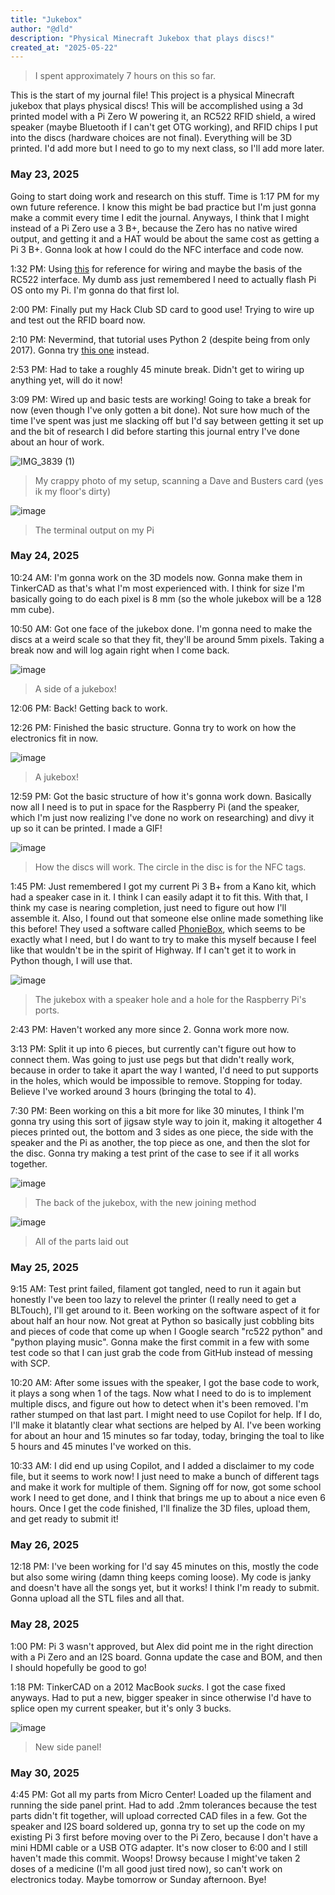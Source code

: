 ```yaml
---
title: "Jukebox"
author: "@dld"
description: "Physical Minecraft Jukebox that plays discs!"
created_at: "2025-05-22"
---
```

> I spent approximately 7 hours on this so far.

This is the start of my journal file! This project is a physical Minecraft jukebox that plays physical discs! This will be accomplished using a 3d printed model with a Pi Zero W powering it, an RC522 RFID shield, a wired speaker (maybe Bluetooth if I can't get OTG working), and RFID chips I put into the discs (hardware choices are not final). Everything will be 3D printed. I'd add more but I need to go to my next class, so I'll add more later.

### May 23, 2025
Going to start doing work and research on this stuff. Time is 1:17 PM for my own future reference. I know this might be bad practice but I'm just gonna make a commit every time I edit the journal. Anyways, I think that I might instead of a Pi Zero use a 3 B+, because the Zero has no native wired output, and getting it and a HAT would be about the same cost as getting a Pi 3 B+. Gonna look at how I could do the NFC interface and code now.

1:32 PM: Using [this](https://www.instructables.com/RFID-RC522-Raspberry-Pi/) for reference for wiring and maybe the basis of the RC522 interface. My dumb ass just remembered I need to actually flash Pi OS onto my Pi. I'm gonna do that first lol.

2:00 PM: Finally put my Hack Club SD card to good use! Trying to wire up and test out the RFID board now.

2:10 PM: Nevermind, that tutorial uses Python 2 (despite being from only 2017). Gonna try [this one](https://pimylifeup.com/raspberry-pi-rfid-rc522/) instead.

2:53 PM: Had to take a roughly 45 minute break. Didn't get to wiring up anything yet, will do it now!

3:09 PM: Wired up and basic tests are working! Going to take a break for now (even though I've only gotten a bit done). Not sure how much of the time I've spent was just me slacking off but I'd say between getting it set up and the bit of research I did before starting this journal entry I've done about an hour of work.

![IMG_3839 (1)](https://github.com/user-attachments/assets/7a3792c3-5d5c-441e-b36f-8dab55adc964)
> My crappy photo of my setup, scanning a Dave and Busters card (yes ik my floor's dirty)

![image](https://github.com/user-attachments/assets/8bc12483-85d8-4514-a342-84923e08bdf2)
> The terminal output on my Pi

### May 24, 2025
10:24 AM: I'm gonna work on the 3D models now. Gonna make them in TinkerCAD as that's what I'm most experienced with. I think for size I'm basically going to do each pixel is 8 mm (so the whole jukebox will be a 128 mm cube).

10:50 AM: Got one face of the jukebox done. I'm gonna need to make the discs at a weird scale so that they fit, they'll be around 5mm pixels. Taking a break now and will log again right when I come back.

![image](https://github.com/user-attachments/assets/87b942b6-64e1-44c4-971e-d9b2a5c0aa6d)
> A side of a jukebox!
 
12:06 PM: Back! Getting back to work.

12:26 PM: Finished the basic structure. Gonna try to work on how the electronics fit in now.

![image](https://github.com/user-attachments/assets/75807609-f29d-4d2f-a878-2c99937b0f38)
> A jukebox!

12:59 PM: Got the basic structure of how it's gonna work down. Basically now all I need is to put in space for the Raspberry Pi (and the speaker, which I'm just now realizing I've done no work on researching) and divy it up so it can be printed. I made a GIF!

![image](https://i.imgur.com/0uyaF67.gif)
> How the discs will work. The circle in the disc is for the NFC tags.

1:45 PM: Just remembered I got my current Pi 3 B+ from a Kano kit, which had a speaker case in it. I think I can easily adapt it to fit this. With that, I think my case is nearing completion, just need to figure out how I'll assemble it. Also, I found out that someone else online made something like this before! They used a software called [PhonieBox](https://phoniebox.de/index-en.html), which seems to be exactly what I need, but I do want to try to make this myself because I feel like that wouldn't be in the spirit of Highway. If I can't get it to work in Python though, I will use that.

![image](https://github.com/user-attachments/assets/da1da90f-6023-4e61-8953-001d19ab3618)
> The jukebox with a speaker hole and a hole for the Raspberry Pi's ports.

2:43 PM: Haven't worked any more since 2. Gonna work more now.

3:13 PM: Split it up into 6 pieces, but currently can't figure out how to connect them. Was going to just use pegs but that didn't really work, because in order to take it apart the way I wanted, I'd need to put supports in the holes, which would be impossible to remove. Stopping for today. Believe I've worked around 3 hours (bringing the total to 4).

7:30 PM: Been working on this a bit more for like 30 minutes, I think I'm gonna try using this sort of jigsaw style way to join it, making it altogether 4 pieces printed out, the bottom and 3 sides as one piece, the side with the speaker and the Pi as another, the top piece as one, and then the slot for the disc. Gonna try making a test print of the case to see if it all works together.

![image](https://github.com/user-attachments/assets/20c846df-675e-4763-8c33-8771692ab79f)
> The back of the jukebox, with the new joining method

![image](https://github.com/user-attachments/assets/f8694b2e-bb59-4223-8d4b-97bb9a41e8b4)
> All of the parts laid out

### May 25, 2025

9:15 AM: Test print failed, filament got tangled, need to run it again but honestly I've been too lazy to relevel the printer (I really need to get a BLTouch), I'll get around to it. Been working on the software aspect of it for about half an hour now. Not great at Python so basically just cobbling bits and pieces of code that come up when I Google search "rc522 python" and "python playing music". Gonna make the first commit in a few with some test code so that I can just grab the code from GitHub instead of messing with SCP.

10:20 AM: After some issues with the speaker, I got the base code to work, it plays a song when 1 of the tags. Now what I need to do is to implement multiple discs, and figure out how to detect when it's been removed. I'm rather stumped on that last part. I might need to use Copilot for help. If I do, I'll make it blatantly clear what sections are helped by AI. I've been working for about an hour and 15 minutes so far today, today, bringing the toal to like 5 hours and 45 minutes I've worked on this.

10:33 AM: I did end up using Copilot, and I added a disclaimer to my code file, but it seems to work now! I just need to make a bunch of different tags and make it work for multiple of them. Signing off for now, got some school work I need to get done, and I think that brings me up to about a nice even 6 hours. Once I get the code finished, I'll finalize the 3D files, upload them, and get ready to submit it!

### May 26, 2025

12:18 PM: I've been working for I'd say 45 minutes on this, mostly the code but also some wiring (damn thing keeps coming loose). My code is janky and doesn't have all the songs yet, but it works! I think I'm ready to submit. Gonna upload all the STL files and all that.

### May 28, 2025

1:00 PM: Pi 3 wasn't approved, but Alex did point me in the right direction with a Pi Zero and an I2S board. Gonna update the case and BOM, and then I should hopefully be good to go!

1:18 PM: TinkerCAD on a 2012 MacBook *sucks*. I got the case fixed anyways. Had to put a new, bigger speaker in since otherwise I'd have to splice open my current speaker, but it's only 3 bucks.

![image](https://github.com/user-attachments/assets/b8ca9081-a538-43dd-b3d7-9a23838cd20c)
> New side panel!

### May 30, 2025

4:45 PM: Got all my parts from Micro Center! Loaded up the filament and running the side panel print. Had to add .2mm tolerances because the test parts didn't fit together, will upload corrected CAD files in a few. Got the speaker and I2S board soldered up, gonna try to set up the code on my existing Pi 3 first before moving over to the Pi Zero, because I don't have a mini HDMI cable or a USB OTG adapter. It's now closer to 6:00 and I still haven't made this commit. Woops! Drowsy because I might've taken 2 doses of a medicine (I'm all good just tired now), so can't work on electronics today. Maybe tomorrow or Sunday afternoon. Bye!
